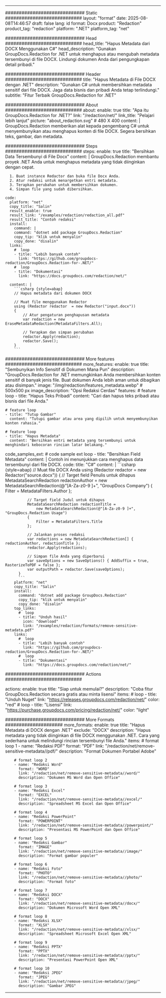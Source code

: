 
---
############################# Static ############################
layout: "format"
date:  2025-08-08T14:46:57
draft: false
lang: id
format: Docx
product: "Redaction"
product_tag: "redaction"
platform: ".NET"
platform_tag: "net"

############################# Head ############################
head_title: "Hapus Metadata dari DOCX Menggunakan C#"
head_description: "Gunakan GroupDocs.Redaction for .NET untuk menghapus atau mengubah metadata tersembunyi di file DOCX. Lindungi dokumen Anda dari pengungkapan detail pribadi."

############################# Header ############################
title: "Hapus Metadata di File DOCX dengan .NET" 
description: "Gunakan C# untuk membersihkan metadata sensitif dari file DOCX. Jaga data bisnis dan pribadi Anda tetap terlindungi."
subtitle: "Fitur Terbaik GroupDocs.Redaction for .NET" 

############################# About ############################
about:
    enable: true
    title: "Apa itu GroupDocs.Redaction for .NET?"
    link: "/redaction/net/"
    link_title: "Pelajari lebih lanjut"
    picture: "about_redaction.svg" # 480 X 400
    content: |
       GroupDocs.Redaction memberikan alat kepada pengembang C# untuk menyembunyikan atau menghapus konten di file DOCX. Segera bersihkan teks, gambar, dan metadata.

############################# Steps ############################
steps:
    enable: true
    title: "Bersihkan Data Tersembunyi di File Docx"
    content: |
      GroupDocs.Redaction membantu proyek .NET Anda untuk menghapus metadata yang tidak diinginkan dengan cepat.
      
      1. Buat instance Redactor dan buka file Docx Anda.
      2. Atur redaksi untuk menargetkan entri metadata.
      3. Terapkan perubahan untuk membersihkan dokumen.
      4. Simpan file yang sudah dibersihkan.
   
    code:
      platform: "net"
      copy_title: "Salin"
      result_enable: true
      result_link: "/examples/redaction/redaction_all.pdf"
      result_title: "Contoh redaksi"
      install:
        command: |
        command: "dotnet add package GroupDocs.Redaction"
        copy_tip: "klik untuk menyalin"
        copy_done: "disalin"
      links:
        #  loop
        - title: "Lebih banyak contoh"
          link: "https://github.com/groupdocs-redaction/GroupDocs.Redaction-for-.NET/"
        #  loop
        - title: "Dokumentasi"
          link: "https://docs.groupdocs.com/redaction/net/"
          
      content: |
        ```csharp {style=abap}
        // Hapus metadata dari dokumen DOCX

        // Muat file menggunakan Redactor
        using (Redactor redactor  = new Redactor("input.docx"))
        {
            // Atur pengaturan penghapusan metadata
            var redaction = new EraseMetadataRedaction(MetadataFilters.All);
            
            // Terapkan dan simpan perubahan
            redactor.Apply(redaction);
            redactor.Save();
        }
        ```            


############################# More features ############################
more_features:
  enable: true
  title: "Sembunyikan Info Sensitif di Dokumen Mana Pun"
  description: "GroupDocs.Redaction for .NET memungkinkan Anda membersihkan konten sensitif di banyak jenis file. Buat dokumen Anda lebih aman untuk dibagikan atau disimpan."
  image: "/img/redaction/features_metadata.webp" # 500x500 px
  image_description: "Opsi Redaksi Cerdas"
  features:
    # feature loop
    - title: "Hapus Teks Pribadi"
      content: "Cari dan hapus teks pribadi atau bisnis dari file Anda."

    # feature loop
    - title: "Tutup Gambar"
      content: "Tutupi gambar atau area yang dipilih untuk menyembunyikan konten rahasia."

    # feature loop
    - title: "Hapus Metadata"
      content: "Bersihkan entri metadata yang tersembunyi untuk menghindari kebocoran rincian latar belakang."
      
  code_samples_ext:
    # code sample ext loop
    - title: "Bersihkan Field Metadata"
      content: |
        Contoh ini menunjukkan cara menghapus data tersembunyi dari file DOCX.
      code:
        title: "C#"
        content: |
          ```csharp {style=abap}
          //  Muat file DOCX Anda
          using (Redactor redactor  = new Redactor("source.docx"))
          {
              // Target field Penulis untuk dihapus
              MetadataSearchRedaction redactionAuthor = 
                  new MetadataSearchRedaction(@"[A-Za-z0-9 ]+", "GroupDocs Company")
              {
                  Filter = MetadataFilters.Author
              };

              // Target field Judul untuk dihapus
              MetadataSearchRedaction redactionTitle = 
                  new MetadataSearchRedaction(@"[A-Za-z0-9 ]+", "GroupDocs.Redaction Usage")
              {
                  Filter = MetadataFilters.Title
              };

              // Jalankan proses redaksi
              var redactions = new MetadataSearchRedaction[] { redactionAuthor, redactionTitle };
              redactor.Apply(redactions);

              // Simpan file Anda yang diperbarui
              var saveOptions = new SaveOptions() { AddSuffix = true, RasterizeToPDF = false };
              var outputPath = redactor.Save(saveOptions);
          }
          ```
        platform: "net"
        copy_title: "Salin"
        install:
          command: "dotnet add package GroupDocs.Redaction"
          copy_tip: "klik untuk menyalin"
          copy_done: "disalin"
        top_links:
          #  loop
          - title: "Unduh hasil"
            icon: "download"
            link: "/examples/redaction/formats/remove-sensitive-metadata.pdf"
        links:
          #  loop
          - title: "Lebih banyak contoh"
            link: "https://github.com/groupdocs-redaction/GroupDocs.Redaction-for-.NET/"
          #  loop
          - title: "Dokumentasi"
            link: "https://docs.groupdocs.com/redaction/net/"


############################# Actions ############################

actions:
  enable: true
  title: "Siap untuk memulai?"
  description: "Coba fitur GroupDocs.Redaction secara gratis atau minta lisensi"
  items:
    #  loop
    - title: "Unduh Nuget"
      link: "https://releases.groupdocs.com/redaction/net/"
      color: "red"
        #  loop
    - title: "Lisensi"
      link: "https://purchase.groupdocs.com/pricing/redaction/net/"
      color: "light"


############################# More Formats #####################
more_formats:
    enable: true
    title: "Hapus Metadata di DOCX dengan .NET"
    exclude: "DOCX"
    description: "Hapus metadata yang tidak diinginkan di file DOCX menggunakan .NET. Cara yang sederhana untuk melindungi rincian tersembunyi file Anda."
    items: 
        # format loop 1
        - name: "Redaksi PDF"
          format: "PDF"
          link: "/redaction/net/remove-sensitive-metadata//pdf/"
          description: "Format Dokumen Portabel Adobe"

        # format loop 2
        - name: "Redaksi Word"
          format: "WORD"
          link: "/redaction/net/remove-sensitive-metadata//word/"
          description: "Dokumen MS Word dan Open Office"
          
        # format loop 3
        - name: "Redaksi Excel"
          format: "EXCEL"
          link: "/redaction/net/remove-sensitive-metadata//excel/"
          description: "Spreadsheet MS Excel dan Open Office"

        # format loop 4
        - name: "Redaksi PowerPoint"
          format: "POWERPOINT"
          link: "/redaction/net/remove-sensitive-metadata//powerpoint/"
          description: "Presentasi MS PowerPoint dan Open Office"

        # format loop 5
        - name: "Redaksi Gambar"
          format: "IMAGE"
          link: "/redaction/net/remove-sensitive-metadata//image/"
          description: "Format gambar populer"

        # format loop 6
        - name: "Redaksi Foto"
          format: "PHOTO"
          link: "/redaction/net/remove-sensitive-metadata//photo/"
          description: "Format foto"

        # format loop 7
        - name: "Redaksi DOCX"
          format: "DOCX"
          link: "/redaction/net/remove-sensitive-metadata//docx/"
          description: "Dokumen Microsoft Word Open XML"
          
        # format loop 8
        - name: "Redaksi XLSX"
          format: "XLSX"
          link: "/redaction/net/remove-sensitive-metadata//xlsx/"
          description: "Spreadsheet Microsoft Excel Open XML"
          
        # format loop 9
        - name: "Redaksi PPTX"
          format: "PPTX"
          link: "/redaction/net/remove-sensitive-metadata//pptx/"
          description: "Presentasi PowerPoint Open XML"

        # format loop 10
        - name: "Redaksi JPEG"
          format: "JPEG"
          link: "/redaction/net/remove-sensitive-metadata//jpeg/"
          description: "Gambar JPEG"


---